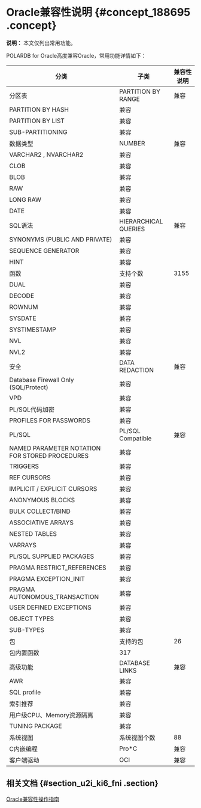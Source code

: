 # Oracle兼容性说明 {#concept_188695 .concept}

**说明：** 本文仅列出常用功能。

POLARDB for Oracle高度兼容Oracle，常用功能详情如下：

|分类|子类|兼容性说明|
|--|--|-----|
|分区表|PARTITION BY RANGE|兼容|
|PARTITION BY HASH|兼容|
|PARTITION BY LIST|兼容|
|SUB-PARTITIONING|兼容|
|数据类型|NUMBER|兼容|
|VARCHAR2 , NVARCHAR2|兼容|
|CLOB|兼容|
|BLOB|兼容|
|RAW|兼容|
|LONG RAW|兼容|
|DATE|兼容|
|SQL语法|HIERARCHICAL QUERIES|兼容|
|SYNONYMS \(PUBLIC AND PRIVATE\)|兼容|
|SEQUENCE GENERATOR|兼容|
|HINT|兼容|
|函数|支持个数|3155|
|DUAL|兼容|
|DECODE|兼容|
|ROWNUM|兼容|
|SYSDATE|兼容|
|SYSTIMESTAMP|兼容|
|NVL|兼容|
|NVL2|兼容|
|安全|DATA REDACTION|兼容|
|Database Firewall Only \(SQL/Protect\)|兼容|
|VPD|兼容|
|PL/SQL代码加密|兼容|
|PROFILES FOR PASSWORDS|兼容|
|PL/SQL|PL/SQL Compatible|兼容|
|NAMED PARAMETER NOTATION FOR STORED PROCEDURES|兼容|
|TRIGGERS|兼容|
|REF CURSORS|兼容|
|IMPLICIT / EXPLICIT CURSORS|兼容|
|ANONYMOUS BLOCKS|兼容|
|BULK COLLECT/BIND|兼容|
|ASSOCIATIVE ARRAYS|兼容|
|NESTED TABLES|兼容|
|VARRAYS|兼容|
|PL/SQL SUPPLIED PACKAGES|兼容|
|PRAGMA RESTRICT\_REFERENCES|兼容|
|PRAGMA EXCEPTION\_INIT|兼容|
|PRAGMA AUTONOMOUS\_TRANSACTION|兼容|
|USER DEFINED EXCEPTIONS|兼容|
|OBJECT TYPES|兼容|
|SUB-TYPES|兼容|
|包|支持的包|26|
|包内置函数|317|
|高级功能|DATABASE LINKS|兼容|
|AWR|兼容|
|SQL profile|兼容|
|索引推荐|兼容|
|用户级CPU、Memory资源隔离|兼容|
|TUNING PACKAGE|兼容|
|系统视图|系统视图个数|88|
|C内嵌编程|Pro\*C|兼容|
|客户端驱动|OCI|兼容|

## 相关文档 {#section_u2i_ki6_fni .section}

[Oracle兼容性操作指南](../../../../cn.zh-CN/.md#)

